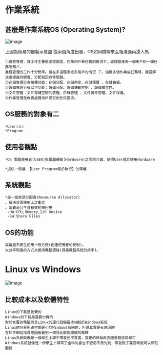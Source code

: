 # 作業系統
## 甚麼是作業系統OS (Operating System)?
![image](https://user-images.githubusercontent.com/81726807/173283011-ebd5097e-d73c-4f26-84aa-e103ec7af4a1.png)

上圖為簡易的自製示意圖
從兩個角度出發，OS如同橋樑來互相溝通兩邊人馬
```
①進程管理，其工作主要是進程調度，在單用戶單任務的情況下，處理器僅為一個用戶的一個任務所獨占， 
進程管理的工作十分簡單。但在多道程序或多用戶的情況 下，組織多個作業或任務時，就要解決處理器的調度、分配和回收等問題。
②存儲管理分為幾種功能：存儲分配、存儲共享、存儲保護 、存儲擴張。
③設備管理分有以下功能：設備分配、設備傳輸控制 、設備獨立性。
④文件管理：文件存儲空間的管理、目錄管理 、文件操作管理、文件保護。
⑤作業管理是負責處理用戶提交的任何要求。
```
## OS服務的對象有二
```
*User(人)
*Program
```
## 使用者觀點
```
*OS 電腦使用者(USER)與電腦硬碟(Hardware)之間的介面，使得User易於使用Hardware

*提供一個讓 【User Program易於執行】的環境
```

## 系統觀點
```
*是一個資源分配者(Resource Allocator)
。解決資源使用上之衝突
。讓資源公平且有效的被利用
 -HW:CPU,Memory,I/O Device
 -SW:Share Files
 ```
## OS的功能
```
讓電腦系統在使用上很方便(創造使用者的便利)。
以效率較高的方式來使用電腦硬碟(提高電腦系統的效率)。
```
# Linux vs Windows
 ![image](https://user-images.githubusercontent.com/81726807/174135052-836915c2-199f-4bbe-8b54-b30024fd46f7.png)

## 比較成本以及軟體特性
```
Linux的下載是免費的
Windows的下載是需要付費的
對於老舊的電腦而言Linux的運行設備要求相較於Windows較低
Linux的容量所占空間是小於Windows系統的，但這其實是有原因的
在知乎網站找尋原因後看到一個我比較能理解的解釋
Linux系統就像是一個學生上課不帶書也不買書，需要的時候再去圖書館借閱即可
Windows系統就像是一個學生上課帶了全科的書也不管用不用的到，帶就對了需要時就可以即刻翻閱

```

